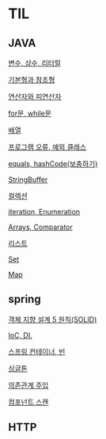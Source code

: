 # TIL

## JAVA

[변수, 상수, 리터럴](https://github.com/ohy2525/TIL/blob/master/JAVA/%EB%B3%80%EC%88%98%2C%20%EC%83%81%EC%88%98%2C%20%EB%A6%AC%ED%84%B0%EB%9F%B4.md)

[기본형과 참조형](https://github.com/ohy2525/TIL/blob/master/JAVA/%EA%B8%B0%EB%B3%B8%ED%98%95%EA%B3%BC%20%EC%B0%B8%EC%A1%B0%ED%98%95.md)

[연산자와 피연산자](https://github.com/ohy2525/TIL/blob/master/JAVA/%EC%97%B0%EC%82%B0%EC%9E%90%EC%99%80%20%ED%94%BC%EC%97%B0%EC%82%B0%EC%9E%90.md)

[for문, while문](https://github.com/ohy2525/TIL/blob/master/JAVA/for%EB%AC%B8%2C%20while%EB%AC%B8.md)

[배열](https://github.com/ohy2525/TIL/blob/master/JAVA/%EB%B0%B0%EC%97%B4.md)


[프로그램 오류, 예외 클래스](https://github.com/ohy2525/TIL/blob/master/JAVA/%ED%94%84%EB%A1%9C%EA%B7%B8%EB%9E%A8%20%EC%98%A4%EB%A5%98%2C%20%EC%98%88%EC%99%B8%20%ED%81%B4%EB%9E%98%EC%8A%A4.md)

[equals, hashCode(보충하기)](https://github.com/ohy2525/TIL/blob/master/JAVA/equals()%2C%20hashCode().md)

[StringBuffer](https://github.com/ohy2525/TIL/blob/master/JAVA/StringBuffer.md)

[컬렉션](https://github.com/ohy2525/TIL/blob/master/JAVA/%EC%BB%AC%EB%A0%89%EC%85%98.md)

[iteration, Enumeration](https://github.com/ohy2525/TIL/blob/master/JAVA/Iterator%2C%20Enumeration.md)

[Arrays, Comparator](https://github.com/ohy2525/TIL/blob/master/JAVA/Arrays%2C%20Comparator.md)

[리스트](https://github.com/ohy2525/TIL/blob/master/JAVA/%EB%A6%AC%EC%8A%A4%ED%8A%B8.md)

[Set](https://github.com/ohy2525/TIL/blob/master/JAVA/Set.md)

[Map]()

## spring

[객체 지향 설계 5 원칙(SOLID)](https://github.com/ohy2525/TIL/blob/master/spring/SOLID.md)

[IoC, DI.](https://github.com/ohy2525/TIL/blob/master/spring/IoC%2C%20DI.md)

[스프링 컨테이너, 빈](https://github.com/ohy2525/TIL/blob/master/spring/%EC%8A%A4%ED%94%84%EB%A7%81%20%EC%BB%A8%ED%85%8C%EC%9D%B4%EB%84%88%2C%20%EB%B9%88.md)

[싱글톤](https://github.com/ohy2525/TIL/blob/master/spring/%EC%8B%B1%EA%B8%80%ED%86%A4.md)

[의존관계 주입](https://github.com/ohy2525/TIL/blob/master/spring/%EC%9D%98%EC%A1%B4%EA%B4%80%EA%B3%84%20%EC%A3%BC%EC%9E%85.md)

[컴포넌트 스캔](https://github.com/ohy2525/TIL/blob/master/spring/%EC%BB%B4%ED%8F%AC%EB%84%8C%ED%8A%B8%20%EC%8A%A4%EC%BA%94.md)

## HTTP


